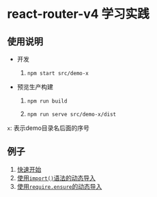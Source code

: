 # react-router-v4 学习实践

## 使用说明

* 开发

  1. `npm start src/demo-x`

* 预览生产构建

  1. `npm run build`

  2. `npm run serve src/demo-x/dist`

`x`: 表示demo目录名后面的序号

## 例子

1.  [快速开始](./src/demo-1)
2.  [使用`import()`语法的动态导入](./src/demo-2)
3.  [使用`require.ensure`的动态导入](./src/demo-3)
